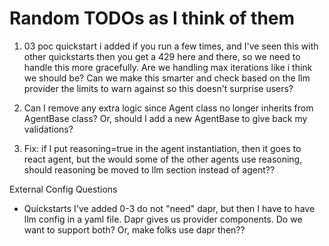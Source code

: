 # Random TODOs as I think of them

1. 03 poc quickstart i added if you run a few times, and I've seen this with other quickstarts then you get a 429 here and there, so we need to handle this more gracefully. Are we handling max iterations like i think we should be? Can we make this smarter and check based on the llm provider the limits to warn against so this doesn't surprise users?



2. Can I remove any extra logic since Agent class no longer inherits from AgentBase class? Or, should I add a new AgentBase to give back my validations?

3. Fix: if I put reasoning=true in the agent instantiation, then it goes to react agent, but the would some of the other agents use reasoning, should reasoning be moved to llm section instead of agent??


External Config Questions

- Quickstarts I've added 0-3 do not "need" dapr, but then I have to have llm config in a yaml file. Dapr gives us provider components. Do we want to support both? Or, make folks use dapr then??